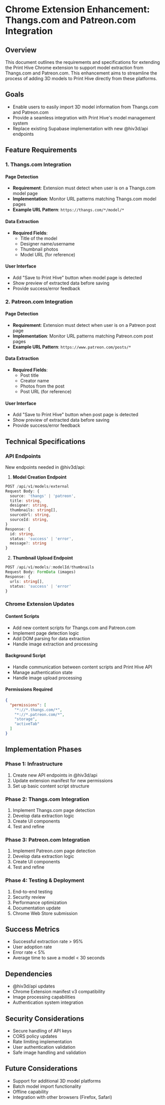 # Chrome Extension Enhancement: Thangs.com and Patreon.com Integration

## Overview
This document outlines the requirements and specifications for extending the Print Hive Chrome extension to support model extraction from Thangs.com and Patreon.com. This enhancement aims to streamline the process of adding 3D models to Print Hive directly from these platforms.

## Goals
- Enable users to easily import 3D model information from Thangs.com and Patreon.com
- Provide a seamless integration with Print Hive's model management system
- Replace existing Supabase implementation with new @hiv3d/api endpoints

## Feature Requirements

### 1. Thangs.com Integration

#### Page Detection
- **Requirement**: Extension must detect when user is on a Thangs.com model page
- **Implementation**: Monitor URL patterns matching Thangs.com model pages
- **Example URL Pattern**: `https://thangs.com/*/model/*`

#### Data Extraction
- **Required Fields**:
  - Title of the model
  - Designer name/username
  - Thumbnail photos
  - Model URL (for reference)

#### User Interface
- Add "Save to Print Hive" button when model page is detected
- Show preview of extracted data before saving
- Provide success/error feedback

### 2. Patreon.com Integration

#### Page Detection
- **Requirement**: Extension must detect when user is on a Patreon post page
- **Implementation**: Monitor URL patterns matching Patreon.com post pages
- **Example URL Pattern**: `https://www.patreon.com/posts/*`

#### Data Extraction
- **Required Fields**:
  - Post title
  - Creator name
  - Photos from the post
  - Post URL (for reference)

#### User Interface
- Add "Save to Print Hive" button when post page is detected
- Show preview of extracted data before saving
- Provide success/error feedback

## Technical Specifications

### API Endpoints
New endpoints needed in @hiv3d/api:

1. **Model Creation Endpoint**
```typescript
POST /api/v1/models/external
Request Body: {
  source: 'thangs' | 'patreon',
  title: string,
  designer: string,
  thumbnails: string[],
  sourceUrl: string,
  sourceId: string,
}
Response: {
  id: string,
  status: 'success' | 'error',
  message?: string
}
```

2. **Thumbnail Upload Endpoint**
```typescript
POST /api/v1/models/:modelId/thumbnails
Request Body: FormData (images)
Response: {
  urls: string[],
  status: 'success' | 'error'
}
```

### Chrome Extension Updates

#### Content Scripts
- Add new content scripts for Thangs.com and Patreon.com
- Implement page detection logic
- Add DOM parsing for data extraction
- Handle image extraction and processing

#### Background Script
- Handle communication between content scripts and Print Hive API
- Manage authentication state
- Handle image upload processing

#### Permissions Required
```json
{
  "permissions": [
    "*://*.thangs.com/*",
    "*://*.patreon.com/*",
    "storage",
    "activeTab"
  ]
}
```

## Implementation Phases

### Phase 1: Infrastructure
1. Create new API endpoints in @hiv3d/api
2. Update extension manifest for new permissions
3. Set up basic content script structure

### Phase 2: Thangs.com Integration
1. Implement Thangs.com page detection
2. Develop data extraction logic
3. Create UI components
4. Test and refine

### Phase 3: Patreon.com Integration
1. Implement Patreon.com page detection
2. Develop data extraction logic
3. Create UI components
4. Test and refine

### Phase 4: Testing & Deployment
1. End-to-end testing
2. Security review
3. Performance optimization
4. Documentation update
5. Chrome Web Store submission

## Success Metrics
- Successful extraction rate > 95%
- User adoption rate
- Error rate < 5%
- Average time to save a model < 30 seconds

## Dependencies
- @hiv3d/api updates
- Chrome Extension manifest v3 compatibility
- Image processing capabilities
- Authentication system integration

## Security Considerations
- Secure handling of API keys
- CORS policy updates
- Rate limiting implementation
- User authentication validation
- Safe image handling and validation

## Future Considerations
- Support for additional 3D model platforms
- Batch model import functionality
- Offline capability
- Integration with other browsers (Firefox, Safari) 